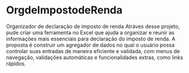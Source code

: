 # OrgdeImpostodeRenda
Organizador de declaração de imposto de renda
Atráves desse projeto, pude criar uma ferramenta no Excel que ajuda a organizar e reunir as informações mais essenciais para declaração do imposto de renda. A proposta é construir um agregador de dados no qual o usuário possa controlar suas entradas de maneira eficiente e validada, com menus de navegação, validações automáticas e funcionalidades extras, como links rápidos.
